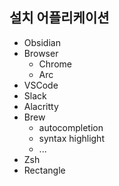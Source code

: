 ## 설치 어플리케이션
- Obsidian
- Browser
	- Chrome
	- Arc
- VSCode
- Slack
- Alacritty
- Brew
	- autocompletion
	- syntax highlight
	- ...
- Zsh
- Rectangle